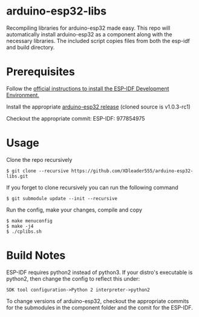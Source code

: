 # arduino-esp32-libs
Recompiling libraries for arduino-esp32 made easy.
This repo will automatically install arduino-esp32 as a component
along with the necessary libraries. The included script copies files from
both the esp-idf and build directory.

# Prerequisites
Follow the [official instructions to install the ESP-IDF Development Environment.](https://docs.espressif.com/projects/esp-idf/en/latest/get-started/#setting-up-development-environment)

Install the appropriate [arduino-esp32 release](https://github.com/espressif/arduino-esp32/releases) (cloned source is v1.0.3-rc1)

Checkout the appropriate commit:
ESP-IDF: 977854975

# Usage
Clone the repo recursively
```
$ git clone --recursive https://github.com/XDleader555/arduino-esp32-libs.git
```
If you forget to clone recursively you can run the following command
```
$ git submodule update --init --recursive
```
Run the config, make your changes, compile and copy
```
$ make menuconfig
$ make -j4
$ ./cplibs.sh
```

# Build Notes
ESP-IDF requires python2 instead of python3. If your distro's executable is
python2, then change the config to reflect this under:
```
SDK tool configuration->Python 2 interpreter->python2
```
To change versions of arduino-esp32, checkout the appropriate commits for the
submodules in the component folder and the comit for the ESP-IDF.
